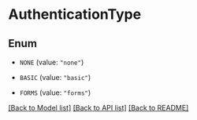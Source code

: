 # AuthenticationType

## Enum


* `NONE` (value: `"none"`)

* `BASIC` (value: `"basic"`)

* `FORMS` (value: `"forms"`)


[[Back to Model list]](../README.md#documentation-for-models) [[Back to API list]](../README.md#documentation-for-api-endpoints) [[Back to README]](../README.md)


